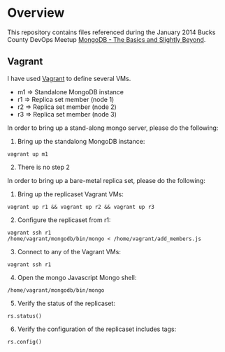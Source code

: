 # Overview

This repository contains files referenced during the January 2014 Bucks County DevOps Meetup [MongoDB - The Basics and Slightly Beyond](http://www.meetup.com/Bucks-County-DevOps/events/153800082/).

## Vagrant

I have used [Vagrant](http://www.vagrantup.com/) to define several VMs.

* m1 => Standalone MongoDB instance
* r1 => Replica set member (node 1)
* r2 => Replica set member (node 2)
* r3 => Replica set member (node 3)

In order to bring up a stand-along mongo server, please do the following:

1.  Bring up the standalong MongoDB instance:
```
vagrant up m1
```
2.  There is no step 2



In order to bring up a bare-metal replica set, please do the following:

1. Bring up the replicaset Vagrant VMs:
```
vagrant up r1 && vagrant up r2 && vagrant up r3
```
2. Configure the replicaset from r1:
```
vagrant ssh r1
/home/vagrant/mongodb/bin/mongo < /home/vagrant/add_members.js
```
3. Connect to any of the Vagrant VMs:
```
vagrant ssh r1
```
4. Open the mongo Javascript Mongo shell:
```
/home/vagrant/mongodb/bin/mongo
```
5. Verify the status of the replicaset:
```
rs.status()
```
6.  Verify the configuration of the replicaset includes tags:
```
rs.config()
```
